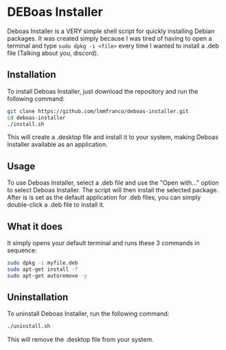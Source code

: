 # DEBoas Installer

Deboas Installer is a VERY simple shell script for quickly installing Debian packages. It was created simply because I was tired of having to open a terminal and type `sudo dpkg -i <file>` every time I wanted to install a .deb file (Talking about you, discord).

## Installation

To install Deboas Installer, just download the repository and run the following command:

```sh
git clone https://github.com/lmmfranco/deboas-installer.git
cd deboas-installer
./install.sh
```

This will create a .desktop file and install it to your system, making Deboas Installer available as an application.

## Usage
To use Deboas Installer, select a .deb file and use the "Open with..." option to select Deboas Installer. The script will then install the selected package. After is is set as the default application for .deb files, you can simply double-click a .deb file to install it.

## What it does
It simply opens your default terminal and runs these 3 commands in sequence:
```sh
sudo dpkg -i myfile.deb
sudo apt-get install -f
sudo apt-get autoremove -y
```

## Uninstallation
To uninstall Deboas Installer, run the following command:

```sh
./uninstall.sh
```

This will remove the .desktop file from your system.

